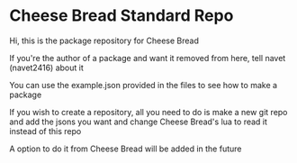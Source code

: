 # Cheese Bread Standard Repo

Hi, this is the package repository for Cheese Bread

If you're the author of a package and want it removed from here, tell navet (navet2416) about it

You can use the example.json provided in the files to see how to make a package

If you wish to create a repository, all you need to do is make a new git repo and add the jsons you want and change Cheese Bread's lua to read it instead of this repo

A option to do it from Cheese Bread will be added in the future